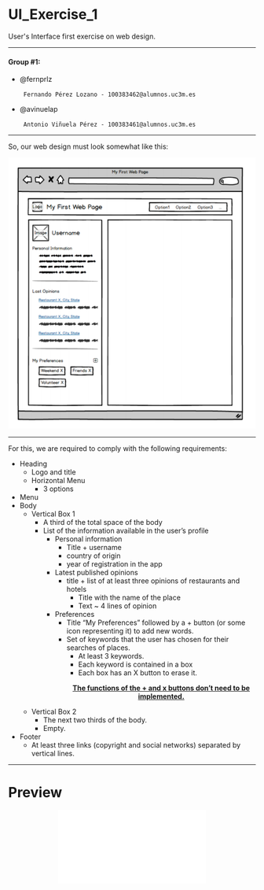 # UI_Exercise_1


User's Interface first exercise on web design.

----

#### Group #1:
 - @fernprlz

        Fernando Pérez Lozano - 100383462@alumnos.uc3m.es
 - @avinuelap

		Antonio Viñuela Pérez - 100383461@alumnos.uc3m.es

---

So, our web design must look somewhat like this:

<p align="center">
  <img src="/images/reference.png" alt="Not working, huh?">
</p>

---
For this, we are required to comply with the following requirements:

* Heading
	* Logo and title
	* Horizontal Menu
		* 3 options
* Menu
* Body
	* Vertical Box 1
		* A third of the total space of the body
		* List of the information available in the user’s profile
			* Personal information
				* Title + username
				* country of origin
				* year of registration in the app
			* Latest published opinions
				* title + list of at least three opinions of restaurants and hotels
					* Title with the name of the place
					* Text ~ 4 lines of opinion
			* Preferences
				* Title “My Preferences” followed by a + button (or some icon representing it) to add new words.
				* Set of keywords that the user has chosen for their searches of places.
					* At least 3 keywords.
					* Each keyword is contained in a box
					* Each box has an X button to erase it.
                    <p align="center"><b><u>The functions of the + and x buttons don’t need to be implemented.</u></b></p>
	* Vertical Box 2
		* The next two thirds of the body.
		* Empty.
* Footer
	* At least three links (copyright and social networks) separated by vertical lines.

---

# Preview

<p align="center">
  <iframe src="index.html" frameborder="0" align="center" width="auto" height="auto">Sorry, not working</iframe>
</p>
